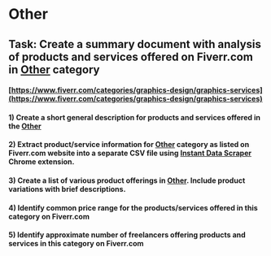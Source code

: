 # Other
## Task: Create a summary document with analysis of products and services offered on Fiverr.com in [Other](https://www.fiverr.com/categories/graphics-design/graphics-services) category
#### [https://www.fiverr.com/categories/graphics-design/graphics-services](https://www.fiverr.com/categories/graphics-design/graphics-services)
#### 1) Create a short general description for products and services offered in the [Other](https://www.fiverr.com/categories/graphics-design/graphics-services)
#### 2) Extract product/service information for [Other](https://www.fiverr.com/categories/graphics-design/graphics-services) category as listed on Fiverr.com website into a separate CSV file using [Instant Data Scraper](https://chrome.google.com/webstore/detail/instant-data-scraper/ofaokhiedipichpaobibbnahnkdoiiah) Chrome extension.
#### 3) Create a list of various product offerings in [Other](https://www.fiverr.com/categories/graphics-design/graphics-services). Include product variations with brief descriptions.
#### 4) Identify common price range for the products/services offered in this category on Fiverr.com
#### 5) Identify approximate number of freelancers offering products and services in this category on Fiverr.com
